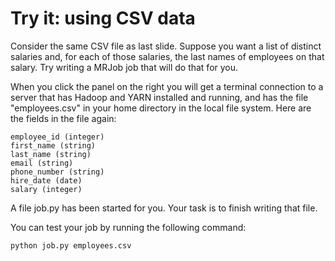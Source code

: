 # Try it: using CSV data
Consider the same CSV file as last slide. Suppose you want a list of distinct salaries and, for each of those salaries, 
the last names of employees on that salary. Try writing a MRJob job that will do that for you.

When you click the panel on the right you will get a terminal connection to a server that has Hadoop and YARN installed 
and running, and has the file "employees.csv" in your home directory in the local file system. Here are the fields in 
the file again:

```
employee_id (integer)
first_name (string)
last_name (string)
email (string)
phone_number (string)
hire_date (date)
salary (integer)
```

A file job.py has been started for you. Your task is to finish writing that file.

You can test your job by running the following command:

`python job.py employees.csv`
